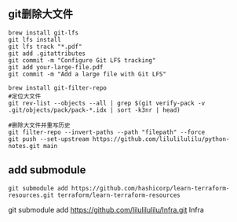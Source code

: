 

## git删除大文件
```
brew install git-lfs
git lfs install
git lfs track "*.pdf"
git add .gitattributes
git commit -m "Configure Git LFS tracking"
git add your-large-file.pdf
git commit -m "Add a large file with Git LFS"

brew install git-filter-repo
#定位大文件
git rev-list --objects --all | grep $(git verify-pack -v .git/objects/pack/pack-*.idx | sort -k3nr | head)

#删除大文件并重写历史
git filter-repo --invert-paths --path "filepath" --force
git push --set-upstream https://github.com/lilulilulilu/python-notes.git main
```

## add submodule
```
git submodule add https://github.com/hashicorp/learn-terraform-resources.git terraform/learn-terraform-resources
```

git submodule add https://github.com/lilulilulilu/Infra.git Infra
